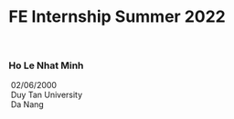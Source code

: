# FE Internship Summer 2022
​
### Ho Le Nhat Minh<br>
​
02/06/2000<br>
​
Duy Tan University<br>
​
Da Nang